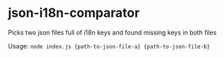 json-i18n-comparator
====================

Picks two json files full of i18n keys and found missing keys in both files

Usage: ```node index.js {path-to-json-file-a} {path-to-json-file-b}```

